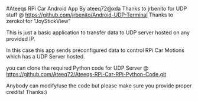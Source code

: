 #Ateeqs RPi Car Android App
By ateeq72@xda
Thanks to jrbenito for UDP stuff @ https://github.com/jrbenito/Android-UDP-Terminal
Thanks to zerokol for "JoyStickView"

This is just a basic application to transfer data to UDP server hosted on any provided IP. 

In this case this app sends preconfigured data to control RPi Car Motions which has a UDP Server hosted.

you can clone the required Python code for UDP Server @ https://github.com/Ateeq72/Ateeqs-RPi-Car-RPi-Python-Code.git

Anybody can modify/use the code but please make sure you provide proper credits! Thanks:) 



